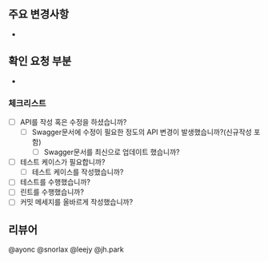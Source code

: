 ## 주요 변경사항
- 

## 확인 요청 부분
- 

### 체크리스트
- [ ] API를 작성 혹은 수정을 하셨습니까?
    - [ ] Swagger문서에 수정이 필요한 정도의 API 변경이 발생했습니까?(신규작성 포함)
        - [ ] Swagger문서를 최신으로 업데이트 했습니까?
- [ ] 테스트 케이스가 필요합니까?
    - [ ] 테스트 케이스를 작성했습니까?
- [ ] 테스트를 수행했습니까?
- [ ] 린트를 수행했습니까?
- [ ] 커밋 메세지를 올바르게 작성했습니까?

## 리뷰어
@ayonc @snorlax @leejy @jh.park

